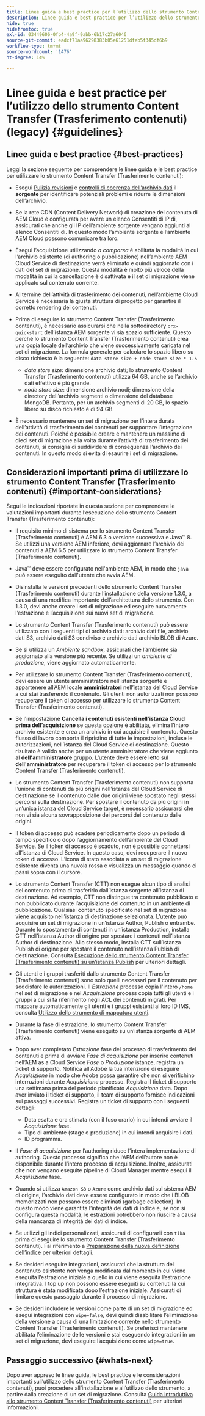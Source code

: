 ```yaml
---
title: Linee guida e best practice per l’utilizzo dello strumento Content Transfer (Trasferimento contenuti) (legacy)
description: Linee guida e best practice per l’utilizzo dello strumento Content Transfer (Trasferimento contenuti)
hide: true
hidefromtoc: true
exl-id: 03449606-0fb4-4a9f-9abb-6b17c27a6046
source-git-commit: eadcf71aa96298383b05e61251dfeb5f345df6b9
workflow-type: tm+mt
source-wordcount: '1476'
ht-degree: 14%

---
```


# Linee guida e best practice per l’utilizzo dello strumento Content Transfer (Trasferimento contenuti) (legacy) {#guidelines}

## Linee guida e best practice {#best-practices}

Leggi la sezione seguente per comprendere le linee guida e le best practice per utilizzare lo strumento Content Transfer (Trasferimento contenuti):

* Esegui [Pulizia revisioni](https://experienceleague.adobe.com/docs/experience-manager-65/deploying/deploying/revision-cleanup.html) e [controlli di coerenza dell’archivio dati](https://experienceleague.adobe.com/docs/experience-cloud-kcs/kbarticles/KA-16550.html?lang=en) il **sorgente** per identificare potenziali problemi e ridurre le dimensioni dell’archivio.

* Se la rete CDN (Content Delivery Network) di creazione del contenuto di AEM Cloud è configurata per avere un elenco Consentiti di IP di, assicurati che anche gli IP dell’ambiente sorgente vengano aggiunti al elenco Consentiti di. In questo modo l’ambiente sorgente e l’ambiente AEM Cloud possono comunicare tra loro.

* Esegui l’acquisizione utilizzando *a comparsa* è abilitata la modalità in cui l’archivio esistente (di authoring o pubblicazione) nell’ambiente AEM Cloud Service di destinazione verrà eliminato e quindi aggiornato con i dati del set di migrazione. Questa modalità è molto più veloce della modalità in cui la cancellazione è disattivata e il set di migrazione viene applicato sul contenuto corrente.

* Al termine dell’attività di trasferimento dei contenuti, nell’ambiente Cloud Service è necessaria la giusta struttura di progetto per garantire il corretto rendering dei contenuti.

* Prima di eseguire lo strumento Content Transfer (Trasferimento contenuti), è necessario assicurarsi che nella sottodirectory `crx-quickstart` dell’istanza AEM sorgente vi sia spazio sufficiente. Questo perché lo strumento Content Transfer (Trasferimento contenuti) crea una copia locale dell’archivio che viene successivamente caricata nel set di migrazione.
La formula generale per calcolare lo spazio libero su disco richiesto è la seguente:
   `data store size + node store size * 1.5`

   * *data store size*: dimensione archivio dati; lo strumento Content Transfer (Trasferimento contenuti) utilizza 64 GB, anche se l’archivio dati effettivo è più grande.
   * *node store size*: dimensione archivio nodi; dimensione della directory dell’archivio segmenti o dimensione del database MongoDB.
Pertanto, per un archivio segmenti di 20 GB, lo spazio libero su disco richiesto è di 94 GB.

* È necessario mantenere un set di migrazione per l’intera durata dell’attività di trasferimento dei contenuti per supportare l’integrazione dei contenuti. Poiché è possibile creare e mantenere un massimo di dieci set di migrazione alla volta durante l’attività di trasferimento dei contenuti, si consiglia di suddividere di conseguenza l’archivio dei contenuti. In questo modo si evita di esaurire i set di migrazione.

## Considerazioni importanti prima di utilizzare lo strumento Content Transfer (Trasferimento contenuti) {#important-considerations}

Segui le indicazioni riportate in questa sezione per comprendere le valutazioni importanti durante l’esecuzione dello strumento Content Transfer (Trasferimento contenuti):

* Il requisito minimo di sistema per lo strumento Content Transfer (Trasferimento contenuti) è AEM 6.3 o versione successiva e Java™ 8. Se utilizzi una versione AEM inferiore, devi aggiornare l’archivio dei contenuti a AEM 6.5 per utilizzare lo strumento Content Transfer (Trasferimento contenuti).

* Java™ deve essere configurato nell&#39;ambiente AEM, in modo che `java` può essere eseguito dall&#39;utente che avvia AEM.

* Disinstalla le versioni precedenti dello strumento Content Transfer (Trasferimento contenuti) durante l’installazione della versione 1.3.0, a causa di una modifica importante dell’architettura dello strumento. Con 1.3.0, devi anche creare i set di migrazione ed eseguire nuovamente l’estrazione e l’acquisizione sui nuovi set di migrazione.

* Lo strumento Content Transfer (Trasferimento contenuti) può essere utilizzato con i seguenti tipi di archivio dati: archivio dati file, archivio dati S3, archivio dati S3 condiviso e archivio dati archivio BLOB di Azure.

* Se si utilizza un *Ambiente sandbox*, assicurati che l’ambiente sia aggiornato alla versione più recente. Se utilizzi un *ambiente di produzione*, viene aggiornato automaticamente.

* Per utilizzare lo strumento Content Transfer (Trasferimento contenuti), devi essere un utente amministratore nell’istanza sorgente e appartenere all’AEM locale **amministratori** nell’istanza del Cloud Service a cui stai trasferendo il contenuto. Gli utenti non autorizzati non possono recuperare il token di accesso per utilizzare lo strumento Content Transfer (Trasferimento contenuti).

* Se l&#39;impostazione **Cancella i contenuti esistenti nell’istanza Cloud prima dell’acquisizione** se questa opzione è abilitata, elimina l’intero archivio esistente e crea un archivio in cui acquisire il contenuto. Questo flusso di lavoro comporta il ripristino di tutte le impostazioni, incluse le autorizzazioni, nell’istanza del Cloud Service di destinazione. Questo risultato è valido anche per un utente amministratore che viene aggiunto al **dell&#39;amministratore** gruppo. L’utente deve essere letto sul **dell&#39;amministratore** per recuperare il token di accesso per lo strumento Content Transfer (Trasferimento contenuti).

* Lo strumento Content Transfer (Trasferimento contenuti) non supporta l’unione di contenuti da più origini nell’istanza del Cloud Service di destinazione se il contenuto dalle due origini viene spostato negli stessi percorsi sulla destinazione. Per spostare il contenuto da più origini in un’unica istanza del Cloud Service target, è necessario assicurarsi che non vi sia alcuna sovrapposizione dei percorsi del contenuto dalle origini.

* Il token di accesso può scadere periodicamente dopo un periodo di tempo specifico o dopo l’aggiornamento dell’ambiente del Cloud Service. Se il token di accesso è scaduto, non è possibile connettersi all’istanza di Cloud Service. In questo caso, devi recuperare il nuovo token di accesso. L’icona di stato associata a un set di migrazione esistente diventa una nuvola rossa e visualizza un messaggio quando ci passi sopra con il cursore.

* Lo strumento Content Transfer (CTT) non esegue alcun tipo di analisi del contenuto prima di trasferirlo dall’istanza sorgente all’istanza di destinazione. Ad esempio, CTT non distingue tra contenuto pubblicato e non pubblicato durante l’acquisizione del contenuto in un ambiente di pubblicazione. Qualsiasi contenuto specificato nel set di migrazione viene acquisito nell’istanza di destinazione selezionata. L’utente può acquisire un set di migrazione in un’istanza Author, Publish o entrambe. Durante lo spostamento di contenuti in un’istanza Production, installa CTT nell’istanza Author di origine per spostare i contenuti nell’istanza Author di destinazione. Allo stesso modo, installa CTT sull’istanza Publish di origine per spostare il contenuto nell’istanza Publish di destinazione. Consulta [Esecuzione dello strumento Content Transfer (Trasferimento contenuti) su un’istanza Publish](https://experienceleague.adobe.com/docs/experience-manager-cloud-service/content/migration-journey/cloud-migration/content-transfer-tool/getting-started-content-transfer-tool.html?lang=en#running-tool) per ulteriori dettagli.

* Gli utenti e i gruppi trasferiti dallo strumento Content Transfer (Trasferimento contenuti) sono solo quelli necessari per il contenuto per soddisfare le autorizzazioni. Il *Estrazione* processo copia l&#39;intero `/home` nel set di migrazione e nel *Acquisizione* process copia tutti gli utenti e i gruppi a cui si fa riferimento negli ACL dei contenuti migrati. Per mappare automaticamente gli utenti e i gruppi esistenti ai loro ID IMS, consulta [Utilizzo dello strumento di mappatura utenti](https://experienceleague.adobe.com/docs/experience-manager-cloud-service/content/migration-journey/cloud-migration/content-transfer-tool/legacy-user-mapping-tool/using-user-mapping-tool-legacy.html?lang=en).

* Durante la fase di estrazione, lo strumento Content Transfer (Trasferimento contenuti) viene eseguito su un’istanza sorgente di AEM attiva.

* Dopo aver completato *Estrazione* fase del processo di trasferimento dei contenuti e prima di avviare *Fase di acquisizione* per inserire contenuti nell’AEM as a Cloud Service *Fase* o *Produzione* istanze, registra un ticket di supporto. Notifica all&#39;Adobe la tua intenzione di eseguire *Acquisizione* in modo che Adobe possa garantire che non si verifichino interruzioni durante *Acquisizione* processo. Registra il ticket di supporto una settimana prima del periodo pianificato *Acquisizione* data. Dopo aver inviato il ticket di supporto, il team di supporto fornisce indicazioni sui passaggi successivi. Registra un ticket di supporto con i seguenti dettagli:

   * Data esatta e ora stimata (con il fuso orario) in cui intendi avviare il *Acquisizione* fase.
   * Tipo di ambiente (stage o produzione) in cui intendi acquisire i dati.
   * ID programma.

* Il *Fase di acquisizione* per l’authoring riduce l’intera implementazione di authoring. Questo processo significa che l’AEM dell’autore non è disponibile durante l’intero processo di acquisizione. Inoltre, assicurati che non vengano eseguite pipeline di Cloud Manager mentre esegui il *Acquisizione* fase.

* Quando si utilizza `Amazon S3` o `Azure` come archivio dati sul sistema AEM di origine, l’archivio dati deve essere configurato in modo che i BLOB memorizzati non possano essere eliminati (garbage collection). In questo modo viene garantita l’integrità dei dati di indice e, se non si configura questa modalità, le estrazioni potrebbero non riuscire a causa della mancanza di integrità dei dati di indice.

* Se utilizzi gli indici personalizzati, assicurati di configurarli con `tika` prima di eseguire lo strumento Content Transfer (Trasferimento contenuti). Fai riferimento a [Preparazione della nuova definizione dell’indice](https://experienceleague.adobe.com/docs/experience-manager-cloud-service/content/operations/indexing.html?lang=en#preparing-the-new-index-definition) per ulteriori dettagli.

* Se desideri eseguire integrazioni, assicurati che la struttura del contenuto esistente non venga modificata dal momento in cui viene eseguita l’estrazione iniziale a quello in cui viene eseguita l’estrazione integrativa. I top up non possono essere eseguiti su contenuti la cui struttura è stata modificata dopo l’estrazione iniziale. Assicurati di limitare questo passaggio durante il processo di migrazione.

* Se desideri includere le versioni come parte di un set di migrazione ed esegui integrazioni con `wipe=false`, devi quindi disabilitare l’eliminazione della versione a causa di una limitazione corrente nello strumento Content Transfer (Trasferimento contenuti). Se preferisci mantenere abilitata l’eliminazione delle versioni e stai eseguendo integrazioni in un set di migrazione, devi eseguire l’acquisizione come `wipe=true`.

## Passaggio successivo {#whats-next}

Dopo aver appreso le linee guida, le best practice e le considerazioni importanti sull’utilizzo dello strumento Content Transfer (Trasferimento contenuti), puoi procedere all’installazione e all’utilizzo dello strumento, a partire dalla creazione di un set di migrazione. Consulta [Guida introduttiva allo strumento Content Transfer (Trasferimento contenuti)](https://experienceleague.adobe.com/docs/experience-manager-cloud-service/content/migration-journey/cloud-migration/content-transfer-tool/getting-started-content-transfer-tool.html?lang=it) per ulteriori informazioni.
